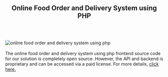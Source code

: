 <h2 style="text-align:center">Online Food Order and Delivery System using PHP</h2><br/><br/>

![online food order and delivery system using php](https://admin.ninjascode.com/wp-content/uploads/2025/repoImages/Gray/30.webp) <br/><br/>The online food order and delivery system using php frontend source code for our solution is completely open source. However, the API and backend is proprietary and can be accessed via a paid license. For more details, <a href="https://enatega.com/?utm_source=github&utm_medium=repo&utm_campaign=gray-online-food-orderanddelivery-system-using-php" target="_blank">click here.</a>
